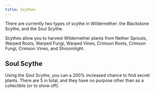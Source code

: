 ```yaml
---
title: Scythes
---
```


There are currently two types of scythe in Wildernether: the Blackstone Scythe, and the Soul Scythe.

Scythes allow you to harvest Wildernether plants from Nether Sprouts, Warped Roots, Warped Fungi, Warped Vines, Crimson Roots, Crimson Fungi, Crimson Vines, and Shroomlight.

## Soul Scythe

Using the Soul Scythe, you can a 200% increased chance to find secret plants. There are 5 in total, and they have no purpose other than as a collectible (or to show off).
